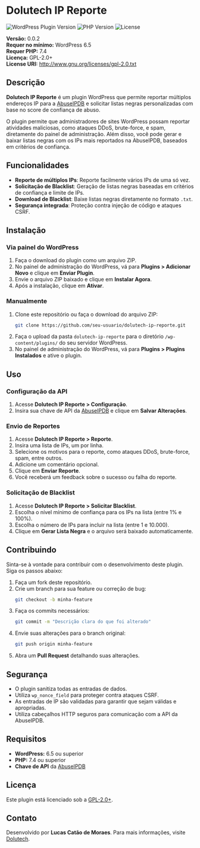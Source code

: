 # Dolutech IP Reporte

![WordPress Plugin Version](https://img.shields.io/badge/WordPress-6.5%2B-blue)
![PHP Version](https://img.shields.io/badge/PHP-7.4%2B-blue)
![License](https://img.shields.io/badge/License-GPL%20v2%2B-green)

**Versão:** 0.0.2  
**Requer no mínimo:** WordPress 6.5  
**Requer PHP:** 7.4  
**Licença:** GPL-2.0+  
**License URI:** http://www.gnu.org/licenses/gpl-2.0.txt  

## Descrição

**Dolutech IP Reporte** é um plugin WordPress que permite reportar múltiplos endereços IP para a [AbuseIPDB](https://www.abuseipdb.com/) e solicitar listas negras personalizadas com base no score de confiança de abuso.

O plugin permite que administradores de sites WordPress possam reportar atividades maliciosas, como ataques DDoS, brute-force, e spam, diretamente do painel de administração. Além disso, você pode gerar e baixar listas negras com os IPs mais reportados na AbuseIPDB, baseados em critérios de confiança.

## Funcionalidades

- **Reporte de múltiplos IPs**: Reporte facilmente vários IPs de uma só vez.
- **Solicitação de Blacklist**: Geração de listas negras baseadas em critérios de confiança e limite de IPs.
- **Download de Blacklist**: Baixe listas negras diretamente no formato `.txt`.
- **Segurança integrada**: Proteção contra injeção de código e ataques CSRF.

## Instalação

### Via painel do WordPress

1. Faça o download do plugin como um arquivo ZIP.
2. No painel de administração do WordPress, vá para **Plugins > Adicionar Novo** e clique em **Enviar Plugin**.
3. Envie o arquivo ZIP baixado e clique em **Instalar Agora**.
4. Após a instalação, clique em **Ativar**.

### Manualmente

1. Clone este repositório ou faça o download do arquivo ZIP:
    ```bash
    git clone https://github.com/seu-usuario/dolutech-ip-reporte.git
    ```
2. Faça o upload da pasta `dolutech-ip-reporte` para o diretório `/wp-content/plugins/` do seu servidor WordPress.
3. No painel de administração do WordPress, vá para **Plugins > Plugins Instalados** e ative o plugin.

## Uso

### Configuração da API

1. Acesse **Dolutech IP Reporte > Configuração**.
2. Insira sua chave de API da [AbuseIPDB](https://www.abuseipdb.com) e clique em **Salvar Alterações**.

### Envio de Reportes

1. Acesse **Dolutech IP Reporte > Reporte**.
2. Insira uma lista de IPs, um por linha.
3. Selecione os motivos para o reporte, como ataques DDoS, brute-force, spam, entre outros.
4. Adicione um comentário opcional.
5. Clique em **Enviar Reporte**.
6. Você receberá um feedback sobre o sucesso ou falha do reporte.

### Solicitação de Blacklist

1. Acesse **Dolutech IP Reporte > Solicitar Blacklist**.
2. Escolha o nível mínimo de confiança para os IPs na lista (entre 1% e 100%).
3. Escolha o número de IPs para incluir na lista (entre 1 e 10.000).
4. Clique em **Gerar Lista Negra** e o arquivo será baixado automaticamente.

## Contribuindo

Sinta-se à vontade para contribuir com o desenvolvimento deste plugin. Siga os passos abaixo:

1. Faça um fork deste repositório.
2. Crie um branch para sua feature ou correção de bug:
    ```bash
    git checkout -b minha-feature
    ```
3. Faça os commits necessários:
    ```bash
    git commit -m "Descrição clara do que foi alterado"
    ```
4. Envie suas alterações para o branch original:
    ```bash
    git push origin minha-feature
    ```
5. Abra um **Pull Request** detalhando suas alterações.

## Segurança

- O plugin sanitiza todas as entradas de dados.
- Utiliza `wp_nonce_field` para proteger contra ataques CSRF.
- As entradas de IP são validadas para garantir que sejam válidas e apropriadas.
- Utiliza cabeçalhos HTTP seguros para comunicação com a API da AbuseIPDB.

## Requisitos

- **WordPress:** 6.5 ou superior
- **PHP:** 7.4 ou superior
- **Chave de API** da [AbuseIPDB](https://www.abuseipdb.com)

## Licença

Este plugin está licenciado sob a [GPL-2.0+](http://www.gnu.org/licenses/gpl-2.0.txt).

## Contato

Desenvolvido por **Lucas Catão de Moraes**. Para mais informações, visite [Dolutech](https://dolutech.com).
